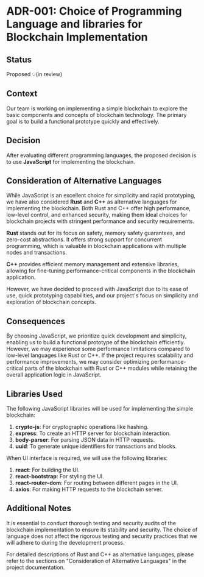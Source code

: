 # ADR-001: Choice of Programming Language and libraries for Blockchain Implementation

## Status

<!--- Proposed | Accepted | Deprecated | Declined | Superseded --->

Proposed 💡(in review)


## Context

Our team is working on implementing a simple blockchain to explore the basic components and concepts of blockchain technology. The primary goal is to build a functional prototype quickly and effectively.

## Decision

After evaluating different programming languages, the proposed decision is to use **JavaScript** for implementing the blockchain.


## Consideration of Alternative Languages

While JavaScript is an excellent choice for simplicity and rapid prototyping, we have also considered **Rust** and **C++** as alternative languages for implementing the blockchain. Both Rust and C++ offer high performance, low-level control, and enhanced security, making them ideal choices for blockchain projects with stringent performance and security requirements.

**Rust** stands out for its focus on safety, memory safety guarantees, and zero-cost abstractions. It offers strong support for concurrent programming, which is valuable in blockchain applications with multiple nodes and transactions.

**C++** provides efficient memory management and extensive libraries, allowing for fine-tuning performance-critical components in the blockchain application.

However, we have decided to proceed with JavaScript due to its ease of use, quick prototyping capabilities, and our project's focus on simplicity and exploration of blockchain concepts.

## Consequences

By choosing JavaScript, we prioritize quick development and simplicity, enabling us to build a functional prototype of the blockchain efficiently. However, we may experience some performance limitations compared to low-level languages like Rust or C++. If the project requires scalability and performance improvements, we may consider optimizing performance-critical parts of the blockchain with Rust or C++ modules while retaining the overall application logic in JavaScript.


## Libraries Used

The following JavaScript libraries will be used for implementing the simple blockchain:

1. **crypto-js**: For cryptographic operations like hashing.
2. **express**: To create an HTTP server for blockchain interaction.
3. **body-parser**: For parsing JSON data in HTTP requests.
4. **uuid**: To generate unique identifiers for transactions and blocks.


When UI interface is required, we will use the following libraries:

1. **react**: For building the UI.
2. **react-bootstrap**: For styling the UI.
3. **react-router-dom**: For routing between different pages in the UI.
4. **axios**: For making HTTP requests to the blockchain server.


## Additional Notes

It is essential to conduct thorough testing and security audits of the blockchain implementation to ensure its stability and security. The choice of language does not affect the rigorous testing and security practices that we will adhere to during the development process.

For detailed descriptions of Rust and C++ as alternative languages, please refer to the sections on "Consideration of Alternative Languages" in the project documentation.

